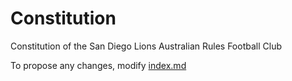 # Constitution

Constitution of the San Diego Lions Australian Rules Football Club

To propose any changes, modify [index.md](index.md)
